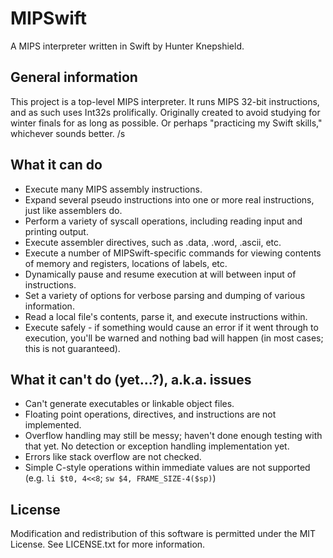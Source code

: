 # MIPSwift
A MIPS interpreter written in Swift by Hunter Knepshield.

## General information
This project is a top-level MIPS interpreter. It runs MIPS 32-bit instructions, and as such uses Int32s prolifically. Originally created to avoid studying for winter finals for as long as possible. Or perhaps "practicing my Swift skills," whichever sounds better. /s

## What it can do
- Execute many MIPS assembly instructions.
- Expand several pseudo instructions into one or more real instructions, just like assemblers do.
- Perform a variety of syscall operations, including reading input and printing output.
- Execute assembler directives, such as .data, .word, .ascii, etc.
- Execute a number of MIPSwift-specific commands for viewing contents of memory and registers, locations of labels, etc.
- Dynamically pause and resume execution at will between input of instructions.
- Set a variety of options for verbose parsing and dumping of various information.
- Read a local file's contents, parse it, and execute instructions within.
- Execute safely - if something would cause an error if it went through to execution, you'll be warned and nothing bad will happen (in most cases; this is not guaranteed).

## What it can't do (yet...?), a.k.a. issues
- Can't generate executables or linkable object files.
- Floating point operations, directives, and instructions are not implemented.
- Overflow handling may still be messy; haven't done enough testing with that yet. No detection or exception handling implementation yet.
- Errors like stack overflow are not checked.
- Simple C-style operations within immediate values are not supported (e.g. `li $t0, 4<<8`; `sw	$4, FRAME_SIZE-4($sp)`)

## License
Modification and redistribution of this software is permitted under the MIT License. See LICENSE.txt for more information.
